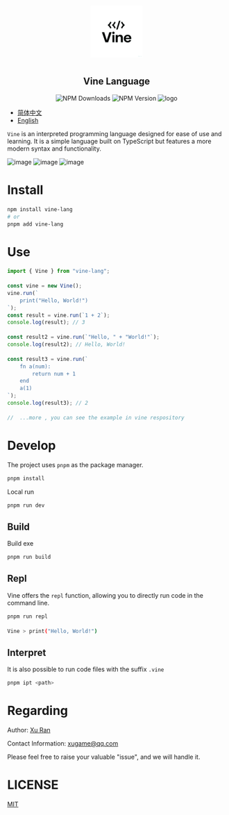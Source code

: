<p align="center">
<img alt="logo" src="./docs/public/Vine.png" width="120" style="margin-bottom: 10px;">
</p>

<h2 align="center">Vine Language</h2>

<p align="center">
<img alt="NPM Downloads" src="https://img.shields.io/npm/dm/vine-lang">
<img alt="NPM Version" src="https://img.shields.io/npm/v/vine-lang">
<img alt="logo" src="https://img.shields.io/badge/license-MIT-blue.svg">
</p>

- [简体中文](./README_CN.md)
- [English](./README.md)

`Vine` is an interpreted programming language designed for ease of use and learning. It is a simple language built on TypeScript but features a more modern syntax and functionality.

<img width="300"  alt="image" src="https://github.com/user-attachments/assets/404b5727-198d-4a49-be55-af4ed1d5e188" />
<img  width="260" alt="image" src="https://github.com/user-attachments/assets/c7cdbcb1-6cd5-47ae-95d4-cd9f023bcbac" />
<img width="200"  alt="image" src="https://github.com/user-attachments/assets/bca31030-00f2-4a1e-941e-70cf0e80fe2c" />

# Install

```bash
npm install vine-lang
# or
pnpm add vine-lang
```

# Use

```ts
import { Vine } from "vine-lang";

const vine = new Vine();
vine.run(`
    print("Hello, World!")
`);
const result = vine.run(`1 + 2`);
console.log(result); // 3

const result2 = vine.run(`"Hello, " + "World!"`);
console.log(result2); // Hello, World!

const result3 = vine.run(`
    fn a(num):
        return num + 1
    end
    a(1)
`);
console.log(result3); // 2

//  ...more , you can see the example in vine respository
```

# Develop

The project uses `pnpm` as the package manager.

```bash
pnpm install
```

Local run

```bash
pnpm run dev
```

## Build

Build exe

```bash
pnpm run build
```

## Repl

Vine offers the `repl` function, allowing you to directly run code in the command line.

```bash
pnpm run repl

Vine > print("Hello, World!")
```

## Interpret

It is also possible to run code files with the suffix `.vine`

```bash
pnpm ipt <path>
```

# Regarding

Author: [Xu Ran](https://github.com/xiaoxustudio)

Contact Information: [xugame@qq.com](mailto:xugame@qq.com)

Please feel free to raise your valuable "issue", and we will handle it.

# LICENSE

[MIT](./LICENSE)
